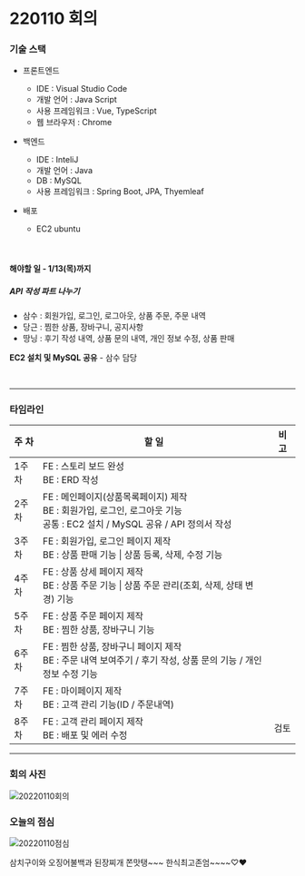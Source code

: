 # 220110 회의

### 기술 스택

- 프론트엔드
  - IDE : Visual Studio Code
  - 개발 언어 : Java Script
  - 사용 프레임워크 : Vue, TypeScript
  - 웹 브라우저 : Chrome
- 백엔드
  - IDE : InteliJ
  - 개발 언어 : Java
  - DB : MySQL
  - 사용 프레임워크 : Spring Boot, JPA, Thyemleaf

- 배포
  - EC2 ubuntu

<br />

#### 해야할 일 - 1/13(목)까지

##### API 작성 파트 나누기

- 삼수 : 회원가입, 로그인, 로그아웃, 상품 주문, 주문 내역
- 당근 : 찜한 상품, 장바구니, 공지사항
- 땅닝 : 후기 작성 내역, 상품 문의 내역, 개인 정보 수정, 상품 판매

**EC2 설치 및 MySQL 공유** - 삼수 담당

<br />

---

### 타임라인

| 주 차 | 할 일                                                        | 비 고 |
| ----- | ------------------------------------------------------------ | ----- |
| 1주차 | FE : 스토리 보드 완성<br />BE : ERD 작성                     |       |
| 2주차 | FE : 메인페이지(상품목록페이지) 제작<br />BE : 회원가입, 로그인, 로그아웃 기능<br />공통 : EC2 설치 / MySQL 공유 / API 정의서 작성 |       |
| 3주차 | FE : 회원가입, 로그인 페이지 제작<br />BE : 상품 판매 기능 \| 상품 등록, 삭제, 수정 기능 |       |
| 4주차 | FE : 상품 상세 페이지 제작<br />BE : 상품 주문 기능 \| 상품 주문 관리(조회, 삭제, 상태 변경) 기능 |       |
| 5주차 | FE : 상품 주문 페이지 제작<br />BE : 찜한 상품, 장바구니 기능 |       |
| 6주차 | FE : 찜한 상품, 장바구니 페이지 제작<br />BE : 주문 내역 보여주기 / 후기 작성, 상품 문의 기능 / 개인정보 수정 기능 |       |
| 7주차 | FE : 마이페이지 제작<br />BE :  고객 관리 기능(ID / 주문내역) |       |
| 8주차 | FE : 고객 관리 페이지 제작<br />BE : 배포 및 에러 수정       | 검토  |

---

### 회의 사진

![20220110회의](https://user-images.githubusercontent.com/43808931/148734739-622c53b4-ed43-4e08-b9ed-1690ccf94134.jpg)

### 오늘의 점심

![20220110점심](https://user-images.githubusercontent.com/43808931/148734849-6819a736-d970-4c58-9538-e086d10ad2ff.jpg)

삼치구이와 오징어불백과 된장찌개 쫀맛탱~\~~ 한식최고존엄~~~~♡♥
